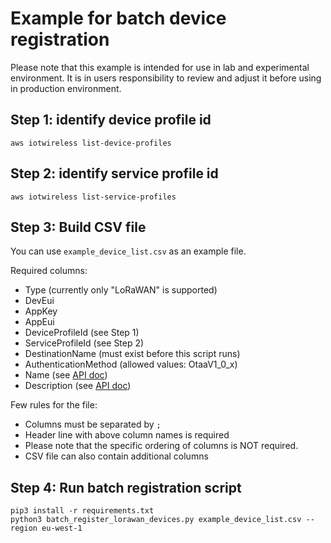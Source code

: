 # Example for batch device registration

Please note that this example is intended for use in lab and experimental environment. It is in users responsibility to review and adjust it before using in production environment.

## Step 1: identify device profile id

```shell
aws iotwireless list-device-profiles         
```

## Step 2: identify service profile id 

```shell
aws iotwireless list-service-profiles         
```

## Step 3: Build CSV file

You can use `example_device_list.csv` as an example file.

Required columns:

- Type (currently only "LoRaWAN" is supported)
- DevEui
- AppKey
- AppEui
- DeviceProfileId (see Step 1)
- ServiceProfileId (see Step 2)
- DestinationName (must exist before this script runs)
- AuthenticationMethod (allowed values: OtaaV1_0_x)
- Name (see [API doc](https://docs.aws.amazon.com/iot-wireless/2020-11-22/apireference/API_CreateWirelessDevice.html#iotwireless-CreateWirelessDevice-request-Name))
- Description (see [API doc](https://docs.aws.amazon.com/iot-wireless/2020-11-22/apireference/API_CreateWirelessDevice.html#iotwireless-CreateWirelessDevice-request-Description))


Few rules for the file:

- Columns must be separated by `;`
- Header line with above column names is required
- Please note that the specific ordering of columns is NOT required.
- CSV file can also contain additional columns

## Step 4: Run batch registration script

```shell
pip3 install -r requirements.txt     
python3 batch_register_lorawan_devices.py example_device_list.csv --region eu-west-1
```
